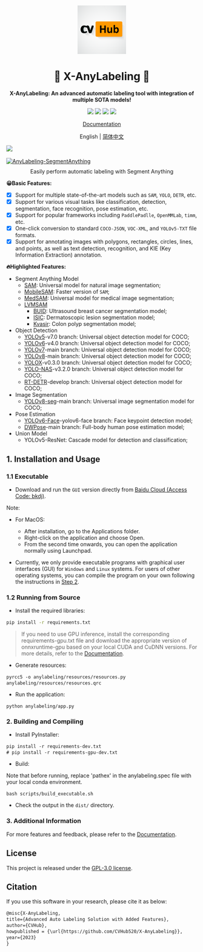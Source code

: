 <p align="center">
  <img alt="X-AnyLabeling" style="width: 128px; max-width: 100%; height: auto;" src="https://github.com/CVHub520/Resources/blob/main/X-Anylabeling/logo.png"/>
  <h1 align="center"> 💫 X-AnyLabeling 💫</h1>
  <p align="center"><b>X-AnyLabeling: An advanced automatic labeling tool with integration of multiple SOTA models!</b></p>
</p>

<p align="center">
    <a href="./LICENSE"><img src="https://img.shields.io/badge/License-LGPL%20v3-blue.svg"></a>
    <a href=""><img src="https://img.shields.io/badge/python-3.7+-aff.svg"></a>
    <a href=""><img src="https://img.shields.io/badge/os-linux%2C%20win%2C%20mac-pink.svg"></a>
    <a href="https://github.com/CVHub520/X-AnyLabeling/stargazers"><img src="https://img.shields.io/github/stars/CVHub520/X-AnyLabeling?color=ccf"></a>
</p>

<div align="center">


[Documentation](./docs/Q&A.md)

English | [简体中文](README_zh-CN.md)

</div>

![](https://user-images.githubusercontent.com/18329471/234640541-a6a65fbc-d7a5-4ec3-9b65-55305b01a7aa.png)

<a href="https://b23.tv/AcwX0Gx">
  <img style="width: 800px; margin-left: auto; margin-right: auto; display: block;" alt="AnyLabeling-SegmentAnything" src="https://github.com/CVHub520/Resources/blob/main/X-Anylabeling/demo.gif"/>
</a>
<p style="text-align: center; margin-top: 10px;">Easily perform automatic labeling with Segment Anything</p>


**😀Basic Features:**

- [x] Support for multiple state-of-the-art models such as `SAM`, `YOLO`, `DETR`, etc.
- [x] Support for various visual tasks like classification, detection, segmentation, face recognition, pose estimation, etc.
- [x] Support for popular frameworks including `PaddlePadlle`, `OpenMMLab`, `timm`, etc.
- [x] One-click conversion to standard `COCO-JSON`, `VOC-XML`, and `YOLOv5-TXT` file formats.
- [x] Support for annotating images with polygons, rectangles, circles, lines, and points, as well as text detection, recognition, and KIE (Key Information Extraction) annotation.

**🔥Highlighted Features:**

- Segment Anything Model
    - [SAM](https://arxiv.org/abs/2304.02643): Universal model for natural image segmentation;
    - [MobileSAM](https://arxiv.org/abs/2306.14289): Faster version of `SAM`;
    - [MedSAM](https://arxiv.org/abs/2304.12306): Universal model for medical image segmentation;
    - [LVMSAM](https://arxiv.org/abs/2306.11925)
        - [BUID](https://github.com/CVHub520/X-AnyLabeling/tree/main/assets/examples/buid): Ultrasound breast cancer segmentation model;
        - [ISIC](https://github.com/CVHub520/X-AnyLabeling/tree/main/assets/examples/isic): Dermatoscopic lesion segmentation model;
        - [Kvasir](https://github.com/CVHub520/X-AnyLabeling/tree/main/assets/examples/kvasir): Colon polyp segmentation model;
- Object Detection
    - [YOLOv5](https://github.com/ultralytics/yolov5)-v7.0 branch: Universal object detection model for COCO;
    - [YOLOv6](https://github.com/meituan/YOLOv6)-v4.0 branch: Universal object detection model for COCO;
    - [YOLOv7](https://github.com/WongKinYiu/yolov7)-main branch: Universal object detection model for COCO;
    - [YOLOv8](https://github.com/ultralytics/ultralytics)-main branch: Universal object detection model for COCO;
    - [YOLOX](https://github.com/Megvii-BaseDetection/YOLOX)-v0.3.0 branch: Universal object detection model for COCO;
    - [YOLO-NAS](https://github.com/Deci-AI/super-gradients/tree/master)-v3.2.0 branch: Universal object detection model for COCO;
    - [RT-DETR](https://github.com/PaddlePaddle/PaddleDetection/blob/develop/configs/rtdetr/README.md)-develop branch: Universal object detection model for COCO;
- Image Segmentation
    - [YOLOv8-seg](https://github.com/ultralytics/ultralytics)-main branch: Universal image segmentation model for COCO;
- Pose Estimation
    - [YOLOv6-Face](https://github.com/meituan/YOLOv6/tree/yolov6-face)-yolov6-face branch: Face keypoint detection model;
    - [DWPose](https://github.com/IDEA-Research/DWPose/tree/main)-main branch: Full-body human pose estimation model;
- Union Model
    - YOLOv5-ResNet: Cascade model for detection and classification;


## 1. Installation and Usage

### 1.1 Executable

- Download and run the `GUI` version directly from [Baidu Cloud (Access Code: bkdj)](https://pan.baidu.com/s/1cJeRE2wdiYDy05pb5_JqYQ?pwd=bkdj).

Note:
- For MacOS:
  - After installation, go to the Applications folder.
  - Right-click on the application and choose Open.
  - From the second time onwards, you can open the application normally using Launchpad.

- Currently, we only provide executable programs with graphical user interfaces (GUI) for `Windows` and `Linux` systems. For users of other operating systems, you can compile the program on your own following the instructions in [Step 2](#build).


### 1.2 Running from Source

- Install the required libraries:

```bash
pip install -r requirements.txt
```

> If you need to use GPU inference, install the corresponding requirements-gpu.txt file and download the appropriate version of onnxruntime-gpu based on your local CUDA and CuDNN versions. For more details, refer to the [Documentation](./docs/Q&A.md).

- Generate resources:

```
pyrcc5 -o anylabeling/resources/resources.py anylabeling/resources/resources.qrc
```

- Run the application:

```
python anylabeling/app.py
```

### 2. Building and Compiling

- Install PyInstaller:

```
pip install -r requirements-dev.txt
# pip install -r requirements-gpu-dev.txt
```

- Build:

Note that before running, replace 'pathex' in the anylabeling.spec file with your local conda environment.

```
bash scripts/build_executable.sh
```

- Check the output in the `dist/` directory.

### 3. Additional Information

For more features and feedback, please refer to the [Documentation](./docs/Q&A.md).

## License

This project is released under the [GPL-3.0 license](./LICENSE).

## Citation

If you use this software in your research, please cite it as below:

```
@misc{X-AnyLabeling,
title={Advanced Auto Labeling Solution with Added Features},
author={CVHub},
howpublished = {\url{https://github.com/CVHub520/X-AnyLabeling}},
year={2023}
}
```
